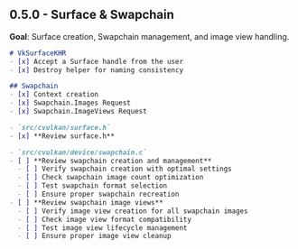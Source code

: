 ## 0.5.0 - Surface & Swapchain
**Goal**: Surface creation, Swapchain management, and image view handling.

```md
# VkSurfaceKHR
- [x] Accept a Surface handle from the user
- [x] Destroy helper for naming consistency
```
```md
## Swapchain
- [x] Context creation
- [x] Swapchain.Images Request
- [x] Swapchain.ImageViews Request
```

```md
- `src/cvulkan/surface.h`
- [x] **Review surface.h**
```

```md
- `src/cvulkan/device/swapchain.c`
- [ ] **Review swapchain creation and management**
  - [ ] Verify swapchain creation with optimal settings
  - [ ] Check swapchain image count optimization
  - [ ] Test swapchain format selection
  - [ ] Ensure proper swapchain recreation
- [ ] **Review swapchain image views**
  - [ ] Verify image view creation for all swapchain images
  - [ ] Check image view format compatibility
  - [ ] Test image view lifecycle management
  - [ ] Ensure proper image view cleanup
```


